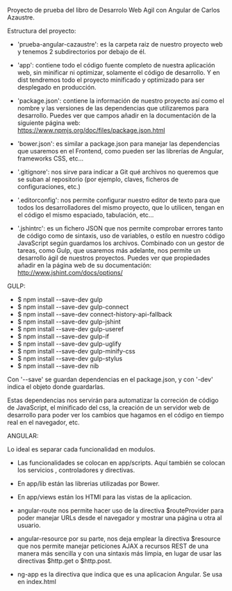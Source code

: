 Proyecto de prueba del libro de Desarrolo Web Agil con Angular de Carlos Azaustre.

Estructura del proyecto:

- 'prueba-angular-cazaustre': es la carpeta raiz de nuestro proyecto web y tenemos 2
subdirectorios por debajo de él.

- 'app': contiene todo el código fuente completo de nuestra aplicación
web, sin minificar ni optimizar, solamente el código de desarrollo. Y
en dist tendremos todo el proyecto minificado y optimizado para
ser desplegado en producción.

- 'package.json': contiene la información de nuestro proyecto así
como el nombre y las versiones de las dependencias que utilizaremos
para desarrollo. Puedes ver que campos añadir en la documentación de la siguiente página web:
https://www.npmjs.org/doc/files/package.json.html

- 'bower.json': es similar a package.json para manejar las
dependencias que usaremos en el Frontend, como pueden ser las
librerías de Angular, frameworks CSS, etc...

- '.gitignore': nos sirve para indicar a Git qué archivos no
queremos que se suban al repositorio (por ejemplo, claves, ficheros
de configuraciones, etc.)

- '.editorconfig': nos permite configurar nuestro editor de texto
para que todos los desarrolladores del mismo proyecto, que lo
utilicen, tengan en el código el mismo espaciado, tabulación, etc...

- '.jshintrc': es un fichero JSON que nos permite comprobar
errores tanto de código como de sintaxis, uso de variables, o estilo en
nuestro código JavaScript según guardamos los archivos. Combinado
con un gestor de tareas, como Gulp, que usaremos más adelante, nos
permite un desarrollo ágil de nuestros proyectos. Puedes ver que propiedades añadir en la página web de su documentación: http://www.jshint.com/docs/options/


GULP:

- $ npm install --save-dev gulp
- $ npm install --save-dev gulp-connect
- $ npm install --save-dev connect-history-api-fallback
- $ npm install --save-dev gulp-jshint
- $ npm install --save-dev gulp-useref
- $ npm install --save-dev gulp-if
- $ npm install --save-dev gulp-uglify
- $ npm install --save-dev gulp-minify-css
- $ npm install --save-dev gulp-stylus
- $ npm install --save-dev nib

Con '--save' se guardan dependencias en el package.json, y con '-dev' indica el objeto donde guardarlas.

Estas dependencias nos servirán para automatizar la correción de código de JavaScript, el minificado del css, la creación de un servidor web de desarrollo para poder ver los cambios que hagamos en el código en tiempo real en el navegador, etc.



ANGULAR:

Lo ideal es separar cada funcionalidad en modulos.

- Las funcionalidades se colocan en app/scripts. Aquí también se colocan los servicios , controladores y directivas.

- En app/lib están las librerias utilizadas por Bower.

- En app/views están los HTMl para las vistas de la aplicacion.

- angular-route nos permite hacer uso de la directiva $routeProvider para poder manejar URLs desde el navegador y mostrar una página u otra al usuario.

- angular-resource por su parte, nos deja emplear la directiva $resource que nos permite manejar peticiones AJAX a recursos REST de una manera más sencilla y con una sintaxis más limpia, en
lugar de usar las directivas $http.get o $http.post.

- ng-app es la directiva que indica que es una aplicacion Angular. Se usa en index.html
